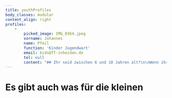 ```yaml
---
title: youthProfiles
body_classes: modular
content_align: right
profiles:
    -
        picked_image: IMG_0364.jpeg
        vorname: Johannes
        name: Pfeil
        function: 'Kinder Jugendwart'
        email: kids@ff-inheiden.de
        tel: null
        content: "## Ihr seid zwischen 6 und 10 Jahren alt?\n\nWenn ihr Lust auf Spiel und Spaß rund um die Feuerwehr habt: Wir Gründen eine Kinderfeuerwehr, seit von Anfang an dabei!.  \nAb dem 1. September, von 10 Uhr bis 11 Uhr. Der Termin wiederholt sich alle drei Wochen.\nSchreibt uns gerne eine E-Mail an kids@ff-inheiden.de und wir lassen euch weitere Informationen zukommen.\n\n![Test](https://feuerwehr.hessen.de/sites/feuerwehr.hessen.de/files/styles/crop_image_style_16_9_lg/public/2022-03/kinderfeuerwehr.png)"
---
```


# Es gibt auch was für die kleinen